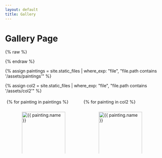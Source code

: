 ```yaml
---
layout: default
title: Gallery
---
```


# Gallery Page

{% raw %}
<style>
.column {
  width: 50%;
  box-sizing: border-box;
  padding: 5px;
}

@media (max-width: 768px) {
  .column {
    width: 100%;
    float: none;
  }
}

.gallery {
  display: flex;
  justify-content: space-between;
  flex-wrap: wrap;
}

.gallery-item {
  margin-bottom: 10px;
  display: inline-block;
  vertical-align: top;
  box-sizing: border-box;
  padding: 10px;
}

.gallery-item img {
  width: 100%;
  height: auto;
  transition: transform 0.3s;
}
    
.gallery-item:hover img {
  transform: scale(1.1);
}

@media (max-width: 768px) {
  .gallery-item {
    width: 100%;
  }

.lb-close {
  position: absolute;
  top: 10px;
  right: 10px;
  width: 30px;
  height: 30px;
  text-align: center;
  color: #fff;
  background-color: rgba(0, 0, 0, 0.5);
  border-radius: 50%;
  font-size: 24px;
  line-height: 30px;
  cursor: pointer;
  z-index: 9999;
}

.lb-close:hover {
  background-color: rgba(0, 0, 0, 0.8);
}

}
</style>
{% endraw %}

{% assign paintings = site.static_files | where_exp: "file", "file.path contains '/assets/paintings'" %}

{% assign col2 = site.static_files | where_exp: "file", "file.path contains '/assets/col2'" %}
<link rel="stylesheet" href="path/to/photoswipe.css">
<link rel="stylesheet" href="path/to/default-skin/default-skin.css">
<script src="path/to/photoswipe.min.js"></script>
<script src="path/to/photoswipe-ui-default.min.js"></script>


<div class="gallery">
  <div class="column">
    {% for painting in paintings %}
  <div class="gallery-item">
    <figure>
      <a href="{{ painting.path | relative_url }}" data-size="800x600">
        <img src="{{ painting.path | relative_url }}" alt="{{ painting.name }}" loading="lazy">
      </a>
      <figcaption>{{ painting.name }}</figcaption>
    </figure>
  </div>
    {% endfor %}
  </div>
  
  <div class="column">
    {% for painting in col2 %}
  <div class="gallery-item">
    <figure>
      <a href="{{ painting.path | relative_url }}" data-size="800x600">
        <img src="{{ painting.path | relative_url }}" alt="{{ painting.name }}" loading="lazy">
      </a>
      <figcaption>{{ painting.name }}</figcaption>
    </figure>
  </div>


    {% endfor %}
  </div>
</div>
<script>
document.addEventListener('DOMContentLoaded', function() {
  var gallery = new PhotoSwipe('.gallery', PhotoSwipeUI_Default);
  gallery.init();
});
</script>



